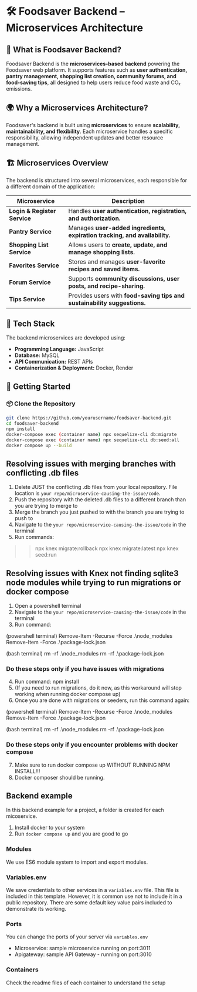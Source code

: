 # 🛠️ Foodsaver Backend – Microservices Architecture  

## 📌 What is Foodsaver Backend?  
Foodsaver Backend is the **microservices-based backend** powering the Foodsaver web platform. It supports features such as **user authentication, pantry management, shopping list creation, community forums, and food-saving tips**, all designed to help users reduce food waste and CO₂ emissions.  

## 🌍 Why a Microservices Architecture?  
Foodsaver's backend is built using **microservices** to ensure **scalability, maintainability, and flexibility**. Each microservice handles a specific responsibility, allowing independent updates and better resource management.  

## 🏗️ Microservices Overview  
The backend is structured into several microservices, each responsible for a different domain of the application:  

| **Microservice**            | **Description** |
|----------------------------|---------------|
| **Login & Register Service** | Handles **user authentication, registration, and authorization.** |
| **Pantry Service** | Manages **user-added ingredients, expiration tracking, and availability.** |
| **Shopping List Service** | Allows users to **create, update, and manage shopping lists.** |
| **Favorites Service** | Stores and manages **user-favorite recipes and saved items.** |
| **Forum Service** | Supports **community discussions, user posts, and recipe-sharing.** |
| **Tips Service** | Provides users with **food-saving tips and sustainability suggestions.** |

## 🔧 Tech Stack  
The backend microservices are developed using:  
- **Programming Language:** JavaScript
- **Database:** MySQL  
- **API Communication:** REST APIs  
- **Containerization & Deployment:** Docker, Render  

## 🚀 Getting Started  

### 📦 Clone the Repository  
```sh
git clone https://github.com/yourusername/foodsaver-backend.git
cd foodsaver-backend
npm install
docker-compose exec (container name) npx sequelize-cli db:migrate
docker-compose exec (container name) npx sequelize-cli db:seed:all
docker compose up --build
```

## Resolving issues with merging branches with conflicting .db files

1. Delete JUST the conflicting .db files from your local repository. File location is `your repo/microservice-causing-the-issue/code`.
2. Push the repository with the deleted .db files to a different branch than you are trying to merge to
3. Merge the branch you just pushed to with the branch you are trying to push to
4. Navigate to the `your repo/microservice-causing-the-issue/code` in the terminal
5. Run commands:
>>   npx knex migrate:rollback
>>   npx knex migrate:latest
>>   npx knex seed:run

## Resolving issues with Knex not finding sqlite3 node modules while trying to run migrations or docker compose

1. Open a powershell terminal
2. Navigate to the `your repo/microservice-causing-the-issue/code` in the terminal
3. Run command: 

(powershell terminal)
Remove-Item -Recurse -Force .\node_modules            
Remove-Item -Force .\package-lock.json

(bash terminal)
rm -rf .\node_modules
rm -rf .\package-lock.json


### Do these steps only if you have issues with migrations 
4. Run command: npm install
5. (If you need to run migrations, do it now, as this workaround will stop working when running docker compose up)
6. Once you are done with migrations or seeders, run this command again:

(powershell terminal)
Remove-Item -Recurse -Force .\node_modules            
Remove-Item -Force .\package-lock.json

(bash terminal)
rm -rf .\node_modules
rm -rf .\package-lock.json

### Do these steps only if you encounter problems with docker compose
7. Make sure to run docker compose up WITHOUT RUNNING NPM INSTALL!!!
8. Docker composer should be running.


## Backend example

In this backend example for a project, a folder is created for each micoservice. 

1. Install docker to your system
2. Run `docker compose up` and you are good to go

### Modules

We use ES6 module system to import and export modules.

### Variables.env

We save credentials to other services in a `variables.env` file. This file is included in this template. However, it is common use not to include it in a public repository. There are some default key value pairs included to demonstrate its working.

### Ports

You can change the ports of your server via `variables.env`

- Microservice: sample microservice running on port:3011
- Apigateway: sample API Gateway - running on port:3010

### Containers

Check the readme files of each container to understand the setup
